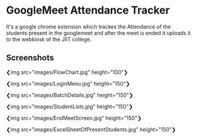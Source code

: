 
# GoogleMeet Attendance Tracker

It's a google chrome extension which trackes the Attendance of the students present in the googlemeet and after the meet is ended it uploads it to the webkiosk of the JIIT college.


## Screenshots

❮img src="images/FlowChart.jpg" height="100"❯

❮img src="images/LoginMenu.jpg" height="150"❯

❮img src="images/BatchDetails.jpg" height="150"❯

❮img src="images/StudentLists.jpg" height="150"❯

❮img src="images/EndMeetScreen.jpg" height="150"❯

❮img src="images/ExcelSheetOfPresentStudents.jpg" height="150"❯

